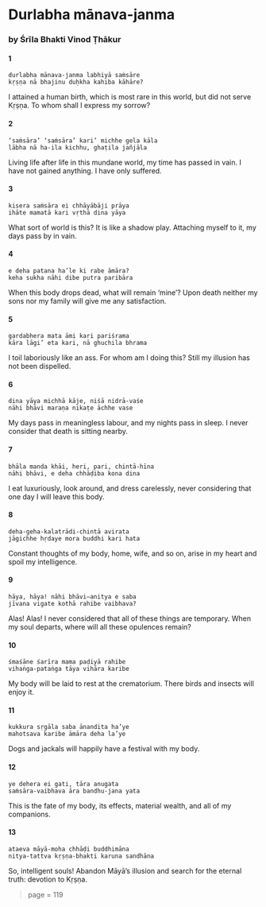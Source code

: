 # Durlabha mānava-janma

### by Śrīla Bhakti Vinod Ṭhākur

#### 1

    durlabha mānava-janma labhiyā saṁsāre
    kṛṣṇa nā bhajinu duḥkha kahiba kāhāre?

I attained a human birth, which is most rare in this world, but did not serve Kṛṣṇa. To whom shall I express my sorrow?

#### 2

    ‘saṁsāra’ ‘saṁsāra’ kari’ michhe gela kāla
    lābha nā ha-ila kichhu, ghaṭila jañjāla

Living life after life in this mundane world, my time has passed in vain. I have not gained anything. I have only suffered.

#### 3

    kisera saṁsāra ei chhāyābāji prāya
    ihāte mamatā kari vṛthā dina yāya

What sort of world is this? It is like a shadow play. Attaching myself to it, my days pass by in vain.

#### 4

    e deha patana ha’le ki rabe āmāra?
    keha sukha nāhi dibe putra paribāra

When this body drops dead, what will remain ‘mine’? Upon death neither my sons nor my family will give me any satisfaction.

#### 5

    gardabhera mata āmi kari pariśrama
    kāra lāgi’ eta kari, nā ghuchila bhrama

I toil laboriously like an ass. For whom am I doing this? Still my illusion has not been dispelled.

#### 6

    dina yāya michhā kāje, niśā nidrā-vaśe
    nāhi bhāvi maraṇa nikaṭe āchhe vase

My days pass in meaningless labour, and my nights pass in sleep. I never consider that death is sitting nearby.

#### 7

    bhāla manda khāi, heri, pari, chintā-hīna
    nāhi bhāvi, e deha chhāḍiba kona dina

I eat luxuriously, look around, and dress carelessly, never considering that one day I will leave this body.

#### 8

    deha-geha-kalatrādi-chintā avirata
    jāgichhe hṛdaye mora buddhi kari hata

Constant thoughts of my body, home, wife, and so on, arise in my heart and spoil my intelligence.

#### 9

    hāya, hāya! nāhi bhāvi—anitya e saba
    jīvana vigate kothā rahibe vaibhava?

Alas! Alas! I never considered that all of these things are temporary. When my soul departs, where will all these opulences remain?

#### 10

    śmaśāne śarīra mama paḍiyā rahibe
    vihaṅga-pataṅga tāya vihāra karibe

My body will be laid to rest at the crematorium. There birds and insects will enjoy it.

#### 11

    kukkura sṛgāla saba ānandita ha’ye
    mahotsava karibe āmāra deha la’ye

Dogs and jackals will happily have a festival with my body.

#### 12

    ye dehera ei gati, tāra anugata
    saṁsāra-vaibhava āra bandhu-jana yata

This is the fate of my body, its effects, material wealth, and all of my companions.

#### 13

    ataeva māyā-moha chhāḍi buddhimāna
    nitya-tattva kṛṣṇa-bhakti karuna sandhāna

So, intelligent souls! Abandon Māyā’s illusion and search for the eternal truth: devotion to Kṛṣṇa.


> page = 119
